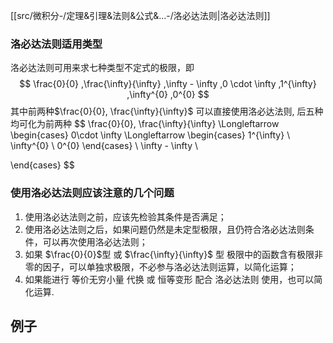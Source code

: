 
[[src/微积分-/定理&引理&法则&公式&...-/洛必达法则|洛必达法则]]

### 洛必达法则适用类型

洛必达法则可用来求七种类型不定式的极限，即
$$
\frac{0}{0}
,\frac{\infty}{\infty}
,\infty - \infty
,0 \cdot \infty
,1^{\infty}
,\infty^{0}
,0^{0}
$$
其中前两种$\frac{0}{0}, \frac{\infty}{\infty}$ 可以直接使用洛必达法则, 后五种均可化为前两种
$$
\frac{0}{0}, \frac{\infty}{\infty} \Longleftarrow \begin{cases}
0\cdot \infty \Longleftarrow  \begin{cases}
1^{\infty} \\
\infty^{0} \\
0^{0}
\end{cases} \\
\infty - \infty \\

\end{cases}
$$

### 使用洛必达法则应该注意的几个问题

1. 使用洛必达法则之前，应该先检验其条件是否满足；
2. 使用洛必达法则之后，如果问题仍然是未定型极限，且仍符合洛必达法则条件，可以再次使用洛必达法则；
3. 如果 $\frac{0}{0}$型 或 $\frac{\infty}{\infty}$ 型 极限中的函数含有极限非零的因子，可以单独求极限，不必参与洛必达法则运算，以简化运算；
4. 如果能进行 等价无穷小量 代换 或 恒等变形 配合 洛必达法则 使用，也可以简化运算.




## 例子

